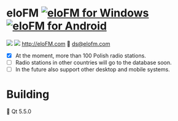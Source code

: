 # eloFM [![eloFM for Windows](http://elofm.com/download/Windows.png)](http://elofm.com) [![eloFM for Android](http://elofm.com/download/Android.png)](http://elofm.com)
[![](http://elofm.com/download/eloFM.jpg)](http://elofm.com)
![](icon.ico) http://eloFM.com :email: ds@elofm.com

- [x] At the moment, more than 100 Polish radio stations.
- [ ] Radio stations in other countries will go to the database soon.
- [ ] In the future also support other desktop and mobile systems.

# Building
:rocket: Qt 5.5.0
